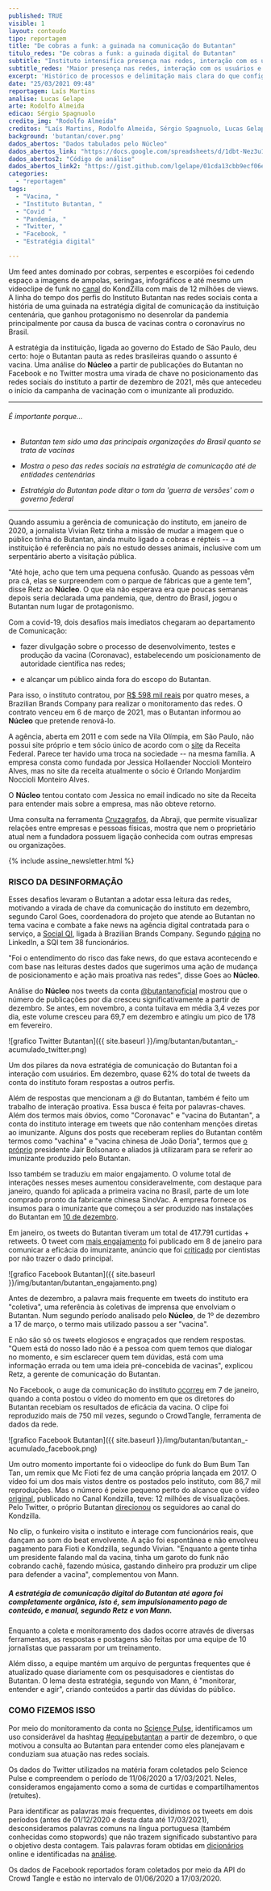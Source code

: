```yaml
---
published: TRUE
visible: 1
layout: conteudo
tipo: reportagem
title: "De cobras a funk: a guinada na comunicação do Butantan"
titulo_redes: "De cobras a funk: a guinada digital do Butantan"
subtitle: "Instituto intensifica presença nas redes, interação com os usuários e aumenta engajamento na esteira do desenvolvimento da Coronovac no Brasil"
subtitle_redes: "Maior presença nas redes, interação com os usuários e engajamento -- na esteira da Coronovac"
excerpt: 'Histórico de processos e delimitação mais clara do que configura violação favorecem atuação mais rápida de plataformas em casos de direitos autorais'
date: "25/03/2021 09:48"
reportagem: Laís Martins
analise: Lucas Gelape
arte: Rodolfo Almeida
edicao: Sérgio Spagnuolo
credito_img: "Rodolfo Almeida"
creditos: "Laís Martins, Rodolfo Almeida, Sérgio Spagnuolo, Lucas Gelape"
background: 'butantan/cover.png'
dados_abertos: "Dados tabulados pelo Núcleo"
dados_abertos_link: "https://docs.google.com/spreadsheets/d/1dbt-Nez3u1EUaPy9cC27ENCXl-oBEmIcM9MHD1QEcqo/edit?usp=sharing"
dados_abertos2: "Código de análise"
dados_abertos_link2: "https://gist.github.com/lgelape/01cda13cbb9ecf06e9131873d509910b"
categories:
  - "reportagem"
tags:
  - "Vacina, "
  - "Instituto Butantan, "
  - "Covid "
  - "Pandemia, "
  - "Twitter, "
  - "Facebook, "
  - "Estratégia digital"

---
```


Um feed antes dominado por cobras, serpentes e escorpiões foi cedendo espaço a imagens de ampolas, seringas, infográficos e até mesmo um videoclipe de funk no [canal](https://www.youtube.com/watch?v=yQ8xJHuW7TY) do KondZilla com mais de 12 milhões de views. A linha do tempo dos perfis do Instituto Butantan nas redes sociais conta a história de uma guinada na estratégia digital de comunicação da instituição centenária, que ganhou protagonismo no desenrolar da pandemia principalmente por causa da busca de vacinas contra o coronavírus no Brasil.

A estratégia da instituição, ligada ao governo do Estado de São Paulo, deu certo: hoje o Butantan pauta as redes brasileiras quando o assunto é vacina.  Uma análise do **Núcleo** a partir de publicações do Butantan no Facebook e no Twitter mostra uma virada de chave no posicionamento das redes sociais do instituto a partir de dezembro de 2021, mês que antecedeu o início da campanha de vacinação com o imunizante ali produzido.

---

###### É importante porque...

- *Butantan tem sido uma das principais organizações do Brasil quanto se trata de vacinas*

- *Mostra o peso das redes sociais na estratégia de comunicação até de entidades centenárias*   

- *Estratégia do Butantan pode ditar o tom da 'guerra de versões' com o governo federal*   

---

Quando assumiu a gerência de comunicação do instituto, em janeiro de 2020, a jornalista Vivian Retz tinha a missão de mudar a imagem que o público tinha do Butantan, ainda muito ligado a cobras e répteis -- a instituição é referência no país no estudo desses animais, inclusive com um serpentário aberto a visitação pública.

"Até hoje, acho que tem uma pequena confusão. Quando as pessoas vêm pra cá, elas se surpreendem com o parque de fábricas que a gente tem", disse Retz ao **Núcleo**. O que ela não esperava era que poucas semanas depois seria declarada uma pandemia, que, dentro do Brasil, jogou o Butantan num lugar de protagonismo.

Com a covid-19, dois desafios mais imediatos chegaram ao departamento de Comunicação:

- fazer divulgação sobre o processo de desenvolvimento, testes e produção da vacina (Coronavac), estabelecendo um posicionamento de autoridade científica nas redes;

- e alcançar um público ainda fora do escopo do Butantan.

Para isso, o instituto contratou, por [R$ 598 mil reais](https://fundacaobutantan.org.br/despachos-da-superintendencia/extratos/processo-001-0708-002.396-2020) por quatro meses, a Brazilian Brands Company para realizar o monitoramento das redes. O contrato venceu em 6 de março de 2021, mas o Butantan informou ao **Núcleo** que pretende renová-lo.

A agência, aberta em 2011 e com sede na Vila Olímpia, em São Paulo, não possui site próprio e tem sócio único de acordo com o [site](https://servicos.receita.fazenda.gov.br/servicos/cnpjreva/Cnpjreva_Solicitacao.asp?cnpj=15598245000130) da Receita Federal. Parece ter havido uma troca na sociedade -- na mesma família. A empresa consta como fundada por Jessica Hollaender Noccioli Monteiro Alves, mas no site da receita atualmente o sócio é Orlando Monjardim Noccioli Monteiro Alves.

O **Núcleo** tentou contato com Jessica no email indicado no site da Receita para entender mais sobre a empresa, mas não obteve retorno.

Uma consulta na ferramenta [Cruzagrafos](http://cruzagrafos.abraji.org.br/), da Abraji, que permite visualizar relações entre empresas e pessoas físicas, mostra que nem o proprietário atual nem a fundadora possuem ligação conhecida com outras empresas ou organizações.

{% include assine_newsletter.html %}

### RISCO DA DESINFORMAÇÃO

Esses desafios levaram o Butantan a adotar essa leitura das redes, motivando a virada de chave da comunicação do instituto em dezembro, segundo Carol Goes, coordenadora do projeto que atende ao Butantan no tema vacina e combate a fake news na agência digital contratada para o serviço, a [Social QI](https://www.socialqi.com.br), ligada à Brazilian Brands Company. Segundo [página](https://www.linkedin.com/company/socialqi/) no LinkedIn, a SQI tem 38 funcionários.

"Foi o entendimento do risco das fake news, do que estava acontecendo e com base nas leituras destes dados que sugerimos uma ação de mudança de posicionamento e ação mais proativa nas redes", disse Goes ao **Núcleo**.

Análise do **Núcleo** nos tweets da conta [@butantanoficial](https://twitter.com/butantanoficial) mostrou que o número de publicações por dia cresceu significativamente a partir de dezembro. Se antes, em novembro, a conta tuitava em média 3,4 vezes por dia, este volume cresceu para 69,7 em dezembro e atingiu um pico de 178 em fevereiro.

![grafico Twitter Butantan]({{ site.baseurl }}/img/butantan/butantan_-acumulado_twitter.png)

Um dos pilares da nova estratégia de comunicação do Butantan foi a interação com usuários. Em dezembro, quase 62% do total de tweets da conta do instituto foram respostas a outros perfis.

Além de respostas que mencionam a _@_ do Butantan, também é feito um trabalho de interação proativa. Essa busca é feita por palavras-chaves. Além dos termos mais óbvios, como "Coronavac" e  "vacina do Butantan", a conta do instituto interage em tweets que não contenham menções diretas ao imunizante. Alguns dos posts que receberam replies do Butantan contêm termos como "vachina" e "vacina chinesa de João Doria", termos que [o próprio](https://twitter.com/jairbolsonaro/status/1318909799505985537) presidente Jair Bolsonaro e aliados já utilizaram para se referir ao imunizante produzido pelo Butantan.

Isso também se traduziu em maior engajamento. O volume total de interações nesses meses aumentou consideravelmente, com destaque para janeiro, quando foi aplicada a primeira vacina no Brasil, parte de um lote comprado pronto da fabricante chinesa SinoVac. A empresa fornece os insumos para o imunizante que começou a ser produzido nas instalações do Butantan em [10 de dezembro](https://g1.globo.com/sp/sao-paulo/noticia/2020/12/10/instituto-butantan-comeca-envase-da-coronavac-a-partir-de-materia-prima-importada-da-china.ghtml).  

Em janeiro, os tweets do Butantan tiveram um total de 417.791 curtidas + retweets. O tweet com [mais engajamento](https://twitter.com/butantanoficial/status/1347318783728300037) foi publicado em 8 de janeiro para comunicar a eficácia do imunizante, anúncio que foi [criticado](https://www.bbc.com/portuguese/brasil-55596694) por cientistas por não trazer o dado principal.

![grafico Facebook Butantan]({{ site.baseurl }}/img/butantan/butantan_engajamento.png)

Antes de dezembro, a palavra mais frequente em tweets do instituto era "coletiva", uma referência às coletivas de imprensa que envolviam o Butantan. Num segundo período analisado pelo **Núcleo**, de 1º de dezembro a 17 de março, o termo mais utilizado passou a ser "vacina".

E não são só os tweets elogiosos e engraçados que rendem respostas. "Quem está do nosso lado não é a pessoa com quem temos que dialogar no momento, e sim esclarecer quem tem dúvidas, está com uma informação errada ou tem uma ideia pré-concebida de vacinas", explicou Retz, a gerente de comunicação do Butantan.

No Facebook, o auge da comunicação do instituto [ocorreu](https://www.facebook.com/165443043496125/posts/5031650953541952) em 7 de janeiro, quando a conta postou o vídeo do momento em que os diretores do Butantan recebiam os resultados de eficácia da vacina. O clipe foi reproduzido mais de 750 mil vezes, segundo o CrowdTangle, ferramenta de dados da rede.

![grafico Facebook Butantan]({{ site.baseurl }}/img/butantan/butantan_-acumulado_facebook.png)

Um outro momento importante foi o videoclipe do funk do Bum Bum Tan Tan, um remix que Mc Fioti fez de uma canção própria lançada em 2017. O vídeo foi um dos mais vistos dentre os postados pelo instituto, com 86,7 mil reproduções. Mas o número é peixe pequeno perto do alcance que o vídeo [original](https://www.youtube.com/watch?v=yQ8xJHuW7TY), publicado no Canal Kondzilla, teve: 12 milhões de visualizações. Pelo Twitter, o próprio Butantan [direcionou](https://twitter.com/butantanoficial/status/1352964726481891335) os seguidores ao canal do Kondzilla.

No clip, o funkeiro visita o instituto e interage com funcionários reais, que dançam ao som do beat envolvente. A ação foi espontânea e não envolveu pagamento para Fioti e Kondzilla, segundo Vivian. "Enquanto a gente tinha um presidente falando mal da vacina, tinha um garoto do funk não cobrando cachê, fazendo música, gastando dinheiro pra produzir um clipe para defender a vacina", complementou von Mann.

##### A estratégia de comunicação digital do Butantan até agora foi completamente orgânica, isto é, sem impulsionamento pago de conteúdo, e manual, segundo Retz e von Mann.

Enquanto a coleta e monitoramento dos dados ocorre através de diversas ferramentas, as respostas e postagens são feitas por uma equipe de 10 jornalistas que passaram por um treinamento.

Além disso, a equipe mantém um arquivo de perguntas frequentes que é atualizado quase diariamente com os pesquisadores e cientistas do Butantan. O lema desta estratégia, segundo von Mann, é "monitorar, entender e agir", criando conteúdos a partir das dúvidas do público.


### COMO FIZEMOS ISSO

Por meio do monitoramento da conta no [Science Pulse](https://sciencepulse.org), identificamos um uso considerável da hashtag [#equipebutantan](https://twitter.com/search?q=%23equipebutantan&src=typed_query) a partir de dezembro, o que motivou a consulta ao Butantan para entender como eles planejavam e conduziam sua atuação nas redes sociais.

Os dados do Twitter utilizados na matéria foram coletados pelo Science Pulse e compreendem o período de 11/06/2020 a 17/03/2021. Neles, consideramos engajamento como a soma de curtidas e compartilhamentos (retuítes).

Para identificar as palavras mais frequentes, dividimos os tweets em dois períodos (antes de 01/12/2020 e desta data até 17/03/2021), desconsideramos palavras comuns na língua portuguesa (também conhecidas como stopwords) que não trazem significado substantivo para o objetivo desta contagem. Tais palavras foram obtidas em [dicionários](https://gist.github.com/lgelape/edcc0250f21bcc5710c0a9fd0488d1ea) online e identificadas na [análise](https://gist.github.com/lgelape/01cda13cbb9ecf06e9131873d509910b).

Os dados de Facebook reportados foram coletados por meio da API do Crowd Tangle e estão no intervalo de 01/06/2020 a 17/03/2020.

